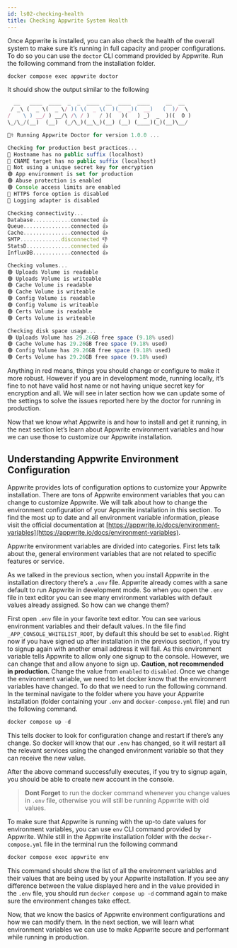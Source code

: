 ```yaml
---
id: ls02-checking-health
title: Checking Appwrite System Health
---
```


Once Appwrite is installed, you can also check the health of the overall system to make sure it’s running in full capacity and proper configurations. To do so you can use the `doctor` CLI command provided by Appwrite. Run the following command from the installation folder.

```jsx
docker compose exec appwrite doctor
```

It should show the output similar to the following

```jsx
  __   ____  ____  _  _  ____  __  ____  ____     __  __
 / _\ (  _ \(  _ \/ )( \(  _ \(  )(_  _)(  __)   (  )/  \
/    \ ) __/ ) __/\ /\ / )   / )(   )(   ) _)  _  )((  O )
\_/\_/(__)  (__)  (_/\_)(__\_)(__) (__) (____)(_)(__)\__/

👩‍⚕️ Running Appwrite Doctor for version 1.0.0 ...

Checking for production best practices...
🔴 Hostname has no public suffix (localhost)
🔴 CNAME target has no public suffix (localhost)
🔴 Not using a unique secret key for encryption
🟢 App environment is set for production
🟢 Abuse protection is enabled
🟢 Console access limits are enabled
🔴 HTTPS force option is disabled
🔴 Logging adapter is disabled

Checking connectivity...
Database............connected 👍
Queue...............connected 👍
Cache...............connected 👍
SMTP.............disconnected 👎
StatsD..............connected 👍
InfluxDB............connected 👍

Checking volumes...
🟢 Uploads Volume is readable
🟢 Uploads Volume is writeable
🟢 Cache Volume is readable
🟢 Cache Volume is writeable
🟢 Config Volume is readable
🟢 Config Volume is writeable
🟢 Certs Volume is readable
🟢 Certs Volume is writeable

Checking disk space usage...
🟢 Uploads Volume has 29.26GB free space (9.18% used)
🟢 Cache Volume has 29.26GB free space (9.18% used)
🟢 Config Volume has 29.26GB free space (9.18% used)
🟢 Certs Volume has 29.26GB free space (9.18% used)
```

Anything in red means, things you should change or configure to make it more robust. However if you are in development mode, running locally, it’s fine to not have valid host name or not having unique secret key for encryption and all. We will see in later section how we can update some of the settings to solve the issues reported here by the doctor for running in production.

Now that we know what Appwrite is and how to install and get it running, in the next section let’s learn about Appwrite environment variables and how we can use those to customize our Appwrite installation.

## Understanding Appwrite Environment Configuration

Appwrite provides lots of configuration options to customize your Appwrite installation. There are tons of Appwrite environment variables that you can change to customize Appwrite. We will talk about how to change the environment configuration of your Appwrite installation in this section. To find the most up to date and all environment variable information, please visit the official documentation at [https://appwrite.io/docs/environment-variables](https://appwrite.io/docs/environment-variables).

Appwrite environment variables are divided into categories. First lets talk about the, general environment variables that are not related to specific features or service.

As we talked in the previous section, when you install Appwrite in the installation directory there’s a `.env` file. Appwrite already comes with a sane default to run Appwrite in development mode. So when you open the `.env` file in text editor you can see many environment variables with default values already assigned. So how can we change them?

First open `.env` file in your favorite text editor. You can see various environment variables and their default values. In the file find `_APP_CONSOLE_WHITELIST_ROOT`, by default this should be set to `enabled`. Right now if you have signed up after installation in the previous section, if you try to signup again with another email address it will fail. As this environment variable tells Appwrite to allow only one signup to the console. However, we can change that and allow anyone to sign up. **Caution, not recommended in production.** Change the value from `enabled` to `disabled`. Once we change the environment variable, we need to let docker know that the environment variables have changed. To do that we need to run the following command. In the terminal navigate to the folder where you have your Appwrite installation (folder containing your `.env` and `docker-compose.yml` file) and run the following command.

```jsx
docker compose up -d
```

This tells docker to look for configuration change and restart if there’s any change. So docker will know that our `.env` has changed, so it will restart all the relevant services using the changed environment variable so that they can receive the new value.

After the above command successfully executes, if you try to signup again, you should be able to create new account in the console.

> **Dont Forget** to run the docker command whenever you change values in `.env` file, otherwise you will still be running Appwrite with old values.

To make sure that Appwrite is running with the up-to date values for environment variables, you can use `env` CLI command provided by Appwrite. While still in the Appwrite installation folder with the `docker-compose.yml` file in the terminal run the following command

```jsx
docker compose exec appwrite env
```

This command should show the list of all the environment variables and their values that are being used by your Appwrite installation. If you see any difference between the value displayed here and in the value provided in the `.env` file, you should run `docker compose up -d` command again to make sure the environment changes take effect.

Now, that we know the basics of Appwrite environment configurations and how we can modify them. In the next section, we will learn what environment variables we can use to make Appwrite secure and performant while running in production.
